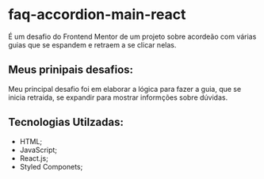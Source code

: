 # faq-accordion-main-react

É um desafio do Frontend Mentor de um projeto sobre acordeão com várias guias que se espandem e retraem a se clicar nelas.

## Meus prinipais desafios:

Meu principal desafio foi em elaborar a lógica para fazer a guia, que se inicia retraida, se expandir para mostrar informções sobre dúvidas.

## Tecnologias Utilzadas:

- HTML;
- JavaScript;
- React.js;
- Styled Componets;

<img src="" alt="" />